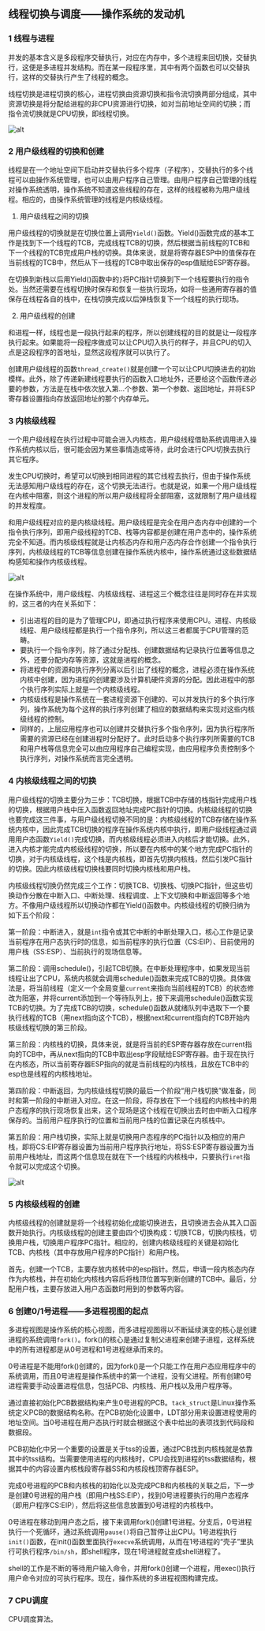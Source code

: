 ## 线程切换与调度——操作系统的发动机

### 1 线程与进程

并发的基本含义是多段程序交替执行，对应在内存中，多个进程来回切换，交替执行，这便是多进程并发结构。而在某一段程序里，其中有两个函数也可以交替执行，这样的交替执行产生了线程的概念。

线程切换是进程切换的核心，进程切换由资源切换和指令流切换两部分组成，其中资源切换是将分配给进程的非CPU资源进行切换，如对当前地址空间的切换；而指令流切换就是CPU切换，即线程切换。

![alt](./pictures1/401.png)

### 2 用户级线程的切换和创建

线程是在一个地址空间下启动并交替执行多个程序（子程序），交替执行的多个线程可以由操作系统管理，也可以由用户程序自己管理。由用户程序自己管理的线程对操作系统透明，操作系统不知道这些线程的存在，这样的线程被称为用户级线程。相应的，由操作系统管理的线程是内核级线程。

1. 用户级线程之间的切换

用户级线程的切换就是在切换位置上调用`Yield()`函数。Yield()函数完成的基本工作是找到下一个线程的TCB，完成线程TCB的切换，然后根据当前线程的TCB和下一个线程的TCB完成用户栈的切换。具体来说，就是将寄存器ESP中的值保存在当前线程的TCB中，然后从下一线程的TCB中取出保存的esp值赋给ESP寄存器。

在切换到新栈以后用Yield()函数中的`}`将PC指针切换到下一个线程要执行的指令处。当然还需要在线程切换时保存和恢复一些执行现场，如将一些通用寄存器的值保存在线程各自的栈中，在栈切换完成以后弹栈恢复下一个线程的执行现场。

2. 用户级线程的创建

和进程一样，线程也是一段执行起来的程序，所以创建线程的目的就是让一段程序执行起来。如果能将一段程序做成可以让CPU切入执行的样子，并且CPU的切入点是这段程序的首地址，显然这段程序就可以执行了。

创建用户级线程的函数`thread_create()`就是创建一个可以让CPU切换进去的初始模样。此外，除了传递新建线程要执行的函数入口地址外，还要给这个函数传递必要的参数，方法是在栈中依次放入第...个参数、第一个参数、返回地址，并将ESP寄存器设置指向存放返回地址的那个内存单元。

### 3 内核级线程

一个用户级线程在执行过程中可能会进入内核态，用户级线程借助系统调用进入操作系统内核以后，很可能会因为某些事情造成等待，此时会进行CPU切换去执行其它程序。

发生CPU切换时，希望可以切换到相同进程的其它线程去执行，但由于操作系统无法感知用户级线程的存在，这个切换无法进行。也就是说，如果一个用户级线程在内核中阻塞，则这个进程的所以用户级线程将全部阻塞，这就限制了用户级线程的并发程度。

和用户级线程对应的是内核级线程。用户级线程是完全在用户态内存中创建的一个指令执行序列，即用户级线程的TCB、栈等内容都是创建在用户态中的，操作系统完全不知道。而内核级线程就是让内核态内存和用户态内存合作创建一个指令执行序列，内核级线程的TCB等信息创建在操作系统内核中，操作系统通过这些数据结构感知和操作内核级线程。

![alt](./pictures1/402.png)

在操作系统中，用户级线程、内核级线程、进程这三个概念往往是同时存在并实现的，这三者的内在关系如下：

* 引出进程的目的是为了管理CPU，即通过执行程序来使用CPU。进程、内核级线程、用户级线程都是执行一个指令序列，所以这三者都属于CPU管理的范畴。
* 要执行一个指令序列，除了通过分配栈、创建数据结构记录执行位置等信息之外，还要分配内存等资源，这就是进程的概念。
* 将进程中的资源和执行序列分离以后引出了线程的概念，进程必须在操作系统内核中创建，因为进程的创建要涉及计算机硬件资源的分配。因此进程中的那个执行序列实际上就是一个内核级线程。
* 内核级线程是操作系统在一套进程资源下创建的、可以并发执行的多个执行序列，操作系统为每个这样的执行序列创建了相应的数据结构来实现对这些内核级线程的控制。
* 同样的，上层应用程序也可以创建并交替执行多个指令序列，因为执行程序所需要的资源已经在创建进程时分配好了。此时启动多个执行序列所需要的TCB和用户栈等信息完全可以由应用程序自己编程实现，由应用程序负责控制多个执行序列，对操作系统而言完全透明。

### 4 内核级线程之间的切换

用户级线程的切换主要分为三步：TCB切换，根据TCB中存储的栈指针完成用户栈的切换，根据用户栈中压入函数返回地址完成PC指针的切换。内核级线程的切换也要完成这三件事，与用户级线程切换不同的是：内核级线程的TCB存储在操作系统内核中，因此完成TCB切换的程序在操作系统内核中执行，即用户级线程通过调用用户态函数`Yield()`完成切换，而内核级线程必须进入内核后才能切换。此外，进入内核才能完成内核级线程的切换，所以要在内核中的某个地方完成PC指针的切换，对于内核级线程，这个栈是内核栈，即首先切换内核栈，然后引发PC指针的切换。因此内核级线程切换栈要同时切换内核栈和用户栈。

内核级线程切换仍然完成三个工作：切换TCB、切换栈、切换PC指针，但这些切换动作分散在中断入口、中断处理、线程调度、上下文切换和中断返回等多个地方。不像用户级线程所以切换动作都在Yield()函数中。内核级线程的切换归纳为如下五个阶段：

第一阶段：中断进入，就是`int`指令或其它中断的中断处理入口，核心工作是记录当前程序在用户态执行时的信息，如当前程序的执行位置（CS:EIP）、目前使用的用户栈（SS:ESP）、当前执行的现场信息等。

第二阶段：调用schedule()，引起TCB切换。在中断处理程序中，如果发现当前线程让出了CPU，系统内核就会调用schedule()函数来完成TCB的切换。具体做法是，将当前线程（定义一个全局变量`current`来指向当前线程的TCB）的状态修改为阻塞，并将current添加到一个等待队列上，接下来调用schedule()函数实现TCB的切换。为了完成TCB的切换，schedule()函数从就绪队列中选取下一个要执行线程的TCB（用next指向这个TCB），根据next和current指向的TCB开始内核级线程切换的第三阶段。

第三阶段：内核栈的切换，具体来说，就是将当前的ESP寄存器存放在current指向的TCB中，再从next指向的TCB中取出esp字段赋给ESP寄存器。由于现在执行在内核态，所以当前寄存器ESP指向的就是当前线程的内核栈，且放在TCB中的esp也是线程的内核栈地址。

第四阶段：中断返回，为内核级线程切换的最后一个阶段“用户栈切换”做准备，同时和第一阶段的中断进入对应。在这一阶段，将存放在下一个线程的内核栈中的用户态程序的执行现场恢复出来，这个现场是这个线程在切换出去时由中断入口程序保存的。当前用户程序执行的位置和当前用户栈的位置记录在内核栈中。

第五阶段：用户栈切换，实际上就是切换用户态程序的PC指针以及相应的用户栈，即将CS:EIP寄存器设置为当前用户程序执行地址，将SS:ESP寄存器设置为当前用户栈地址，而这两个信息现在就在下一个线程的内核栈中，只要执行`iret`指令就可以完成这个切换。

![alt](./pictures1/403.png)

### 5 内核级线程的创建

内核级线程的创建就是将一个线程初始化成能切换进去，且切换进去会从其入口函数开始执行。内核级线程的创建主要由四个切换构成：切换TCB，切换内核栈，切换用户栈，切换用户程序PC指针。相应的，创建内核级线程的关键是初始化TCB、内核栈（其中存放用户程序的PC指针）和用户栈。

首先，创建一个TCB，主要存放内核转中的esp指针。然后，申请一段内核态内存作为内核栈，并在初始化内核栈内容后将栈顶位置写到新创建的TCB中。最后，分配用户栈，主要存放进入用户态函数时用到的参数等内容。

### 6 创建0/1号进程——多进程视图的起点

多进程视图是操作系统的核心视图，而多进程视图得以不断延续演变的核心是创建进程的系统调用`fork()`。fork()的核心是通过复制父进程来创建子进程，这样系统中的所有进程都是从0号进程和1号进程继承而来的。

0号进程是不能用fork()创建的，因为fork()是一个只能工作在用户态应用程序中的系统调用，而且0号进程是操作系统中的第一个进程，没有父进程。所有创建0号进程需要手动设置进程信息，包括PCB、内核栈、用户栈以及用户程序等。

通过直接初始化PCB数据结构来产生0号进程的PCB。`tack_struct`是Linux操作系统定义PCB的数据结构名称。在PCB初始化设置中，LDT部分用来设置进程使用的地址空间。当0号进程在用户态执行时就会根据这个表中给出的表项找到代码段和数据段。

PCB初始化中另一个重要的设置是关于tss的设置，通过PCB找到内核栈就是依靠其中的tss结构。当需要使用进程的内核栈时，CPU会找到进程的tss数据结构，根据其中的内容设置内核栈段寄存器SS和内核段栈顶寄存器ESP。

完成0号进程的PCB和内核栈的初始化以及完成PCB和内核栈的关联之后，下一步是创建0号进程的用户栈（即用户栈SS:EIP），找到0号进程要执行的用户态程序（即用户程序CS:EIP），然后将这些信息放置到0号进程的内核栈中。

0号进程在移动到用户态之后，接下来调用fork()创建1号进程。分支后，0号进程执行一个死循环，通过系统调用`pause()`将自己暂停让出CPU。1号进程执行`init()`函数，在init()函数里面执行`execve`系统调用，从而在1号进程的“壳子”里执行可执行程序`/bin/sh`，即shell程序，现在1号进程就变成shell进程了。

shell的工作是不断的等待用户输入命令，并用fork()创建一个进程，用exec()执行用户命令对应的可执行程序。现在，操作系统的多进程视图构建完成。

### 7 CPU调度

CPU调度算法。
